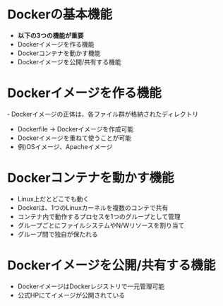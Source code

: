 # Dockerの基本機能
- **以下の3つの機能が重要**
- Dockerイメージを作る機能
- Dockerコンテナを動かす機能
- Dockerイメージを公開/共有する機能

# Dockerイメージを作る機能
‐ Dockerイメージの正体は、各ファイル群が格納されたディレクトリ
- Dockerfile → Dockerイメージを作成可能
- Dockerイメージを重ねて使うことが可能
- 例)OSイメージ、Apacheイメージ

# Dockerコンテナを動かす機能
- Linux上だとどこでも動く
- Dockerは、1つのLinuxカーネルを複数のコンテで共有
- コンテナ内で動作するプロセスを1つのグループとして管理
- グループごとにファイルシステムやN/Wリソースを割り当て
- グループ間で独自が保たれる

# Dockerイメージを公開/共有する機能
- DockerイメージはDockerレジストリで一元管理可能
- 公式HPにてイメージが公開されている
